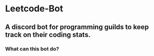 # Leetcode-Bot

## A discord bot for programming guilds to keep track on their coding stats.

### What can this bot do?

